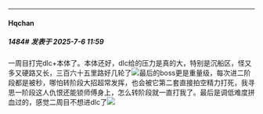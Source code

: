 ﻿
*****

####  Hqchan  
##### 1484#       发表于 2025-7-6 11:59

一周目打完dlc+本体了。本体还好，dlc给的压力是真的大，特别是沉船区，怪又多又硬路又长，三百六十五里路好几轮了<img src="https://static.stage1st.com/image/smiley/face2017/169.gif" referrerpolicy="no-referrer">最后的boss更是重量级，每次进二阶段都是被秒，哪怕转阶段大招超常发挥，也会被它第二套直接拍空精力打死，我寻思一阶段这人仇恨还能锁师傅身上，怎么转阶段就一直打我了。最后是调低难度拼血过的，感觉二周目不想进dlc了<img src="https://static.stage1st.com/image/smiley/face2017/143.png" referrerpolicy="no-referrer">

